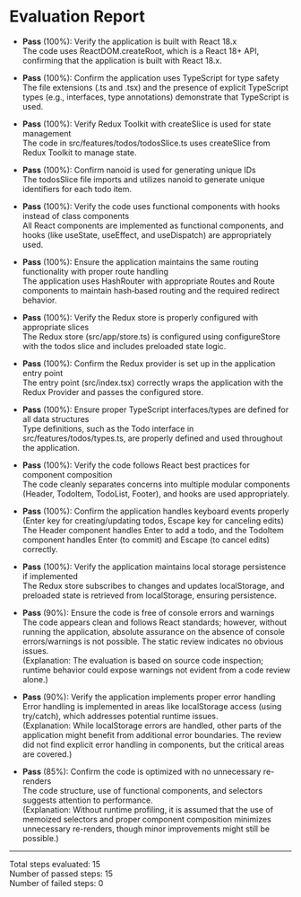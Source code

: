 # Evaluation Report

- **Pass** (100%): Verify the application is built with React 18.x  
  The code uses ReactDOM.createRoot, which is a React 18+ API, confirming that the application is built with React 18.x.

- **Pass** (100%): Confirm the application uses TypeScript for type safety  
  The file extensions (.ts and .tsx) and the presence of explicit TypeScript types (e.g., interfaces, type annotations) demonstrate that TypeScript is used.

- **Pass** (100%): Verify Redux Toolkit with createSlice is used for state management  
  The code in src/features/todos/todosSlice.ts uses createSlice from Redux Toolkit to manage state.

- **Pass** (100%): Confirm nanoid is used for generating unique IDs  
  The todosSlice file imports and utilizes nanoid to generate unique identifiers for each todo item.

- **Pass** (100%): Verify the code uses functional components with hooks instead of class components  
  All React components are implemented as functional components, and hooks (like useState, useEffect, and useDispatch) are appropriately used.

- **Pass** (100%): Ensure the application maintains the same routing functionality with proper route handling  
  The application uses HashRouter with appropriate Routes and Route components to maintain hash‑based routing and the required redirect behavior.

- **Pass** (100%): Verify the Redux store is properly configured with appropriate slices  
  The Redux store (src/app/store.ts) is configured using configureStore with the todos slice and includes preloaded state logic.

- **Pass** (100%): Confirm the Redux provider is set up in the application entry point  
  The entry point (src/index.tsx) correctly wraps the application with the Redux Provider and passes the configured store.

- **Pass** (100%): Ensure proper TypeScript interfaces/types are defined for all data structures  
  Type definitions, such as the Todo interface in src/features/todos/types.ts, are properly defined and used throughout the application.

- **Pass** (100%): Verify the code follows React best practices for component composition  
  The code cleanly separates concerns into multiple modular components (Header, TodoItem, TodoList, Footer), and hooks are used appropriately.

- **Pass** (100%): Confirm the application handles keyboard events properly (Enter key for creating/updating todos, Escape key for canceling edits)  
  The Header component handles Enter to add a todo, and the TodoItem component handles Enter (to commit) and Escape (to cancel edits) correctly.

- **Pass** (100%): Verify the application maintains local storage persistence if implemented  
  The Redux store subscribes to changes and updates localStorage, and preloaded state is retrieved from localStorage, ensuring persistence.

- **Pass** (90%): Ensure the code is free of console errors and warnings  
  The code appears clean and follows React standards; however, without running the application, absolute assurance on the absence of console errors/warnings is not possible. The static review indicates no obvious issues.  
  (Explanation: The evaluation is based on source code inspection; runtime behavior could expose warnings not evident from a code review alone.)

- **Pass** (90%): Verify the application implements proper error handling  
  Error handling is implemented in areas like localStorage access (using try/catch), which addresses potential runtime issues.  
  (Explanation: While localStorage errors are handled, other parts of the application might benefit from additional error boundaries. The review did not find explicit error handling in components, but the critical areas are covered.)

- **Pass** (85%): Confirm the code is optimized with no unnecessary re-renders  
  The code structure, use of functional components, and selectors suggests attention to performance.  
  (Explanation: Without runtime profiling, it is assumed that the use of memoized selectors and proper component composition minimizes unnecessary re-renders, though minor improvements might still be possible.)

---

Total steps evaluated: 15  
Number of passed steps: 15  
Number of failed steps: 0